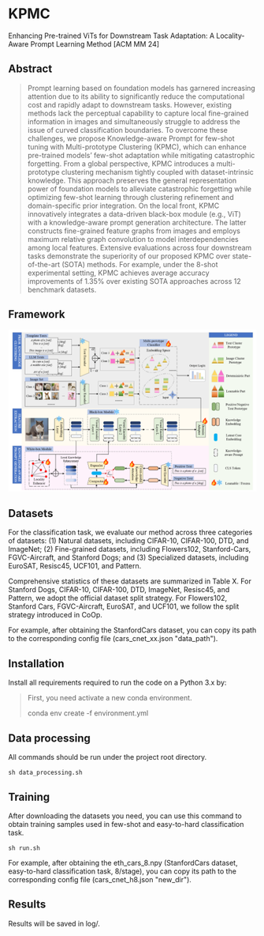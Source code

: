 # KPMC
Enhancing Pre-trained ViTs for Downstream Task Adaptation: A Locality-Aware Prompt Learning Method [ACM MM 24]



## Abstract
> Prompt learning based on foundation models has garnered increasing attention due to its ability to significantly reduce the computational cost and rapidly adapt to downstream tasks. However, existing methods lack the perceptual capability to capture local fine-grained information in images and simultaneously struggle to address the issue of curved classification boundaries. To overcome these challenges, we propose Knowledge-aware Prompt for few-shot tuning with Multi-prototype Clustering (KPMC), which can enhance pre-trained models’ few-shot adaptation while mitigating catastrophic forgetting. From a global perspective, KPMC introduces a multi-prototype clustering mechanism tightly coupled with dataset-intrinsic knowledge. This approach preserves the general representation power of foundation models to alleviate catastrophic forgetting while optimizing few-shot learning through clustering refinement and domain-specific prior integration. On the local front, KPMC innovatively integrates a data-driven black-box module (e.g., ViT) with a knowledge-aware prompt generation architecture. The latter constructs fine-grained feature graphs from images and employs maximum relative graph convolution to model interdependencies among local features. Extensive evaluations across four downstream tasks demonstrate the superiority of our proposed KPMC over state-of-the-art (SOTA) methods. For example, under the 8-shot experimental setting, KPMC achieves average accuracy improvements of 1.35% over existing SOTA approaches across 12 benchmark datasets. 

## Framework

![image](main.png)


## Datasets
For the classification task, we evaluate our method across three categories of datasets: (1) Natural datasets, including CIFAR-10, CIFAR-100, DTD, and ImageNet; (2) Fine-grained datasets, including Flowers102, Stanford-Cars, FGVC-Aircraft, and Stanford Dogs; and (3) Specialized datasets, including EuroSAT, Resisc45, UCF101, and Pattern.

Comprehensive statistics of these datasets are summarized in Table X. For Stanford Dogs, CIFAR-10, CIFAR-100, DTD, ImageNet, Resisc45, and Pattern, we adopt the official dataset split strategy. For Flowers102, Stanford Cars, FGVC-Aircraft, EuroSAT, and UCF101, we follow the split strategy introduced in CoOp.


For example, after obtaining the StanfordCars dataset, you can copy its path to the corresponding config file (cars_cnet_xx.json "data_path").

## Installation
Install all requirements required to run the code on a Python 3.x by:
> First, you need activate a new conda environment.
> 
> conda env create -f environment.yml


## Data processing
All commands should be run under the project root directory. 

```
sh data_processing.sh
```

## Training
After downloading the datasets you need, you can use this command to obtain training samples used in few-shot and easy-to-hard classification task.

```
sh run.sh
```

For example, after obtaining the eth_cars_8.npy (StanfordCars dataset, easy-to-hard classification task, 8/stage), you can copy its path to the corresponding config file (cars_cnet_h8.json "new_dir").  

## Results
Results will be saved in log/.  
